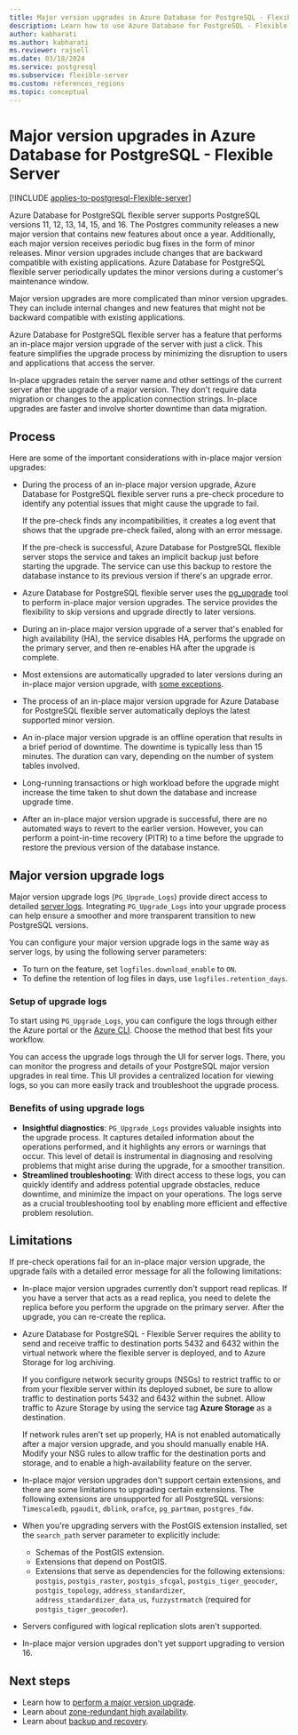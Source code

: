 ```yaml
---
title: Major version upgrades in Azure Database for PostgreSQL - Flexible Server
description: Learn how to use Azure Database for PostgreSQL - Flexible Server to do in-place major version upgrades of PostgreSQL on a server.
author: kabharati
ms.author: kabharati
ms.reviewer: rajsell
ms.date: 03/18/2024
ms.service: postgresql
ms.subservice: flexible-server
ms.custom: references_regions
ms.topic: conceptual
---
```


# Major version upgrades in Azure Database for PostgreSQL - Flexible Server

[!INCLUDE [applies-to-postgresql-Flexible-server](../includes/applies-to-postgresql-Flexible-server.md)]

Azure Database for PostgreSQL flexible server supports PostgreSQL versions 11, 12, 13, 14, 15, and 16. The Postgres community releases a new major version that contains new features about once a year. Additionally, each major version receives periodic bug fixes in the form of minor releases. Minor version upgrades include changes that are backward compatible with existing applications. Azure Database for PostgreSQL flexible server periodically updates the minor versions during a customer's maintenance window.

Major version upgrades are more complicated than minor version upgrades. They can include internal changes and new features that might not be backward compatible with existing applications.

Azure Database for PostgreSQL flexible server has a feature that performs an in-place major version upgrade of the server with just a click. This feature simplifies the upgrade process by minimizing the disruption to users and applications that access the server.

In-place upgrades retain the server name and other settings of the current server after the upgrade of a major version. They don't require data migration or changes to the application connection strings. In-place upgrades are faster and involve shorter downtime than data migration.

## Process

Here are some of the important considerations with in-place major version upgrades:

- During the process of an in-place major version upgrade, Azure Database for PostgreSQL flexible server runs a pre-check procedure to identify any potential issues that might cause the upgrade to fail.

  If the pre-check finds any incompatibilities, it creates a log event that shows that the upgrade pre-check failed, along with an error message.

  If the pre-check is successful, Azure Database for PostgreSQL flexible server stops the service and takes an implicit backup just before starting the upgrade. The service can use this backup to restore the database instance to its previous version if there's an upgrade error.

- Azure Database for PostgreSQL flexible server uses the [pg_upgrade](https://www.postgresql.org/docs/current/pgupgrade.html) tool to perform in-place major version upgrades. The service provides the flexibility to skip versions and upgrade directly to later versions.

- During an in-place major version upgrade of a server that's enabled for high availability (HA), the service disables HA, performs the upgrade on the primary server, and then re-enables HA after the upgrade is complete.

- Most extensions are automatically upgraded to later versions during an in-place major version upgrade, with [some exceptions](#limitations).

- The process of an in-place major version upgrade for Azure Database for PostgreSQL flexible server automatically deploys the latest supported minor version.

- An in-place major version upgrade is an offline operation that results in a brief period of downtime. The downtime is typically less than 15 minutes. The duration can vary, depending on the number of system tables involved.

- Long-running transactions or high workload before the upgrade might increase the time taken to shut down the database and increase upgrade time.

- After an in-place major version upgrade is successful, there are no automated ways to revert to the earlier version. However, you can perform a point-in-time recovery (PITR) to a time before the upgrade to restore the previous version of the database instance.

## Major version upgrade logs

Major version upgrade logs (`PG_Upgrade_Logs`) provide direct access to detailed [server logs](./how-to-server-logs-portal.md). Integrating `PG_Upgrade_Logs` into your upgrade process can help ensure a smoother and more transparent transition to new PostgreSQL versions.

You can configure your major version upgrade logs in the same way as server logs, by using the following server parameters:

- To turn on the feature, set `logfiles.download_enable` to `ON`.
- To define the retention of log files in days, use `logfiles.retention_days`.

### Setup of upgrade logs

To start using `PG_Upgrade_Logs`, you can configure the logs through either the Azure portal or the [Azure CLI](./how-to-server-logs-cli.md). Choose the method that best fits your workflow.

You can access the upgrade logs through the UI for server logs. There, you can monitor the progress and details of your PostgreSQL major version upgrades in real time. This UI provides a centralized location for viewing logs, so you can more easily track and troubleshoot the upgrade process.

### Benefits of using upgrade logs

- **Insightful diagnostics**: `PG_Upgrade_Logs` provides valuable insights into the upgrade process. It captures detailed information about the operations performed, and it highlights any errors or warnings that occur. This level of detail is instrumental in diagnosing and resolving problems that might arise during the upgrade, for a smoother transition.
- **Streamlined troubleshooting**: With direct access to these logs, you can quickly identify and address potential upgrade obstacles, reduce downtime, and minimize the impact on your operations. The logs serve as a crucial troubleshooting tool by enabling more efficient and effective problem resolution.

## Limitations  

If pre-check operations fail for an in-place major version upgrade, the upgrade fails with a detailed error message for all the following limitations:

- In-place major version upgrades currently don't support read replicas. If you have a server that acts as a read replica, you need to delete the replica before you perform the upgrade on the primary server. After the upgrade, you can re-create the replica.

- Azure Database for PostgreSQL - Flexible Server requires the ability to send and receive traffic to destination ports 5432 and 6432 within the virtual network where the flexible server is deployed, and to Azure Storage for log archiving.

  If you configure network security groups (NSGs) to restrict traffic to or from your flexible server within its deployed subnet, be sure to allow traffic to destination ports 5432 and 6432 within the subnet. Allow traffic to Azure Storage by using the service tag **Azure Storage** as a destination.

  If network rules aren't set up properly, HA is not enabled automatically after a major version upgrade, and you should manually enable HA. Modify your NSG rules to allow traffic for the destination ports and storage, and to enable a high-availability feature on the server.

- In-place major version upgrades don't support certain extensions, and there are some limitations to upgrading certain extensions. The following extensions are unsupported for all PostgreSQL versions: `Timescaledb`, `pgaudit`, `dblink`, `orafce`, `pg_partman`, `postgres_fdw`.

- When you're upgrading servers with the PostGIS extension installed, set the `search_path` server parameter to explicitly include:
  
  - Schemas of the PostGIS extension.
  - Extensions that depend on PostGIS.
  - Extensions that serve as dependencies for the following extensions: `postgis`, `postgis_raster`, `postgis_sfcgal`, `postgis_tiger_geocoder`, `postgis_topology`, `address_standardizer`, `address_standardizer_data_us`, `fuzzystrmatch` (required for `postgis_tiger_geocoder`).

- Servers configured with logical replication slots aren't supported.

- In-place major version upgrades don't yet support upgrading to version 16.

## Next steps

- Learn how to [perform a major version upgrade](./how-to-perform-major-version-upgrade-portal.md).
- Learn about [zone-redundant high availability](./concepts-high-availability.md).
- Learn about [backup and recovery](./concepts-backup-restore.md).

